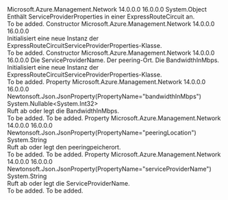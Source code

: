 <Type Name="ExpressRouteCircuitServiceProviderProperties" FullName="Microsoft.Azure.Management.Network.Models.ExpressRouteCircuitServiceProviderProperties">
  <TypeSignature Language="C#" Value="public class ExpressRouteCircuitServiceProviderProperties" />
  <TypeSignature Language="ILAsm" Value=".class public auto ansi beforefieldinit ExpressRouteCircuitServiceProviderProperties extends System.Object" />
  <TypeSignature Language="DocId" Value="T:Microsoft.Azure.Management.Network.Models.ExpressRouteCircuitServiceProviderProperties" />
  <TypeSignature Language="VB.NET" Value="Public Class ExpressRouteCircuitServiceProviderProperties" />
  <TypeSignature Language="F#" Value="type ExpressRouteCircuitServiceProviderProperties = class" />
  <AssemblyInfo>
    <AssemblyName>Microsoft.Azure.Management.Network</AssemblyName>
    <AssemblyVersion>14.0.0.0</AssemblyVersion>
    <AssemblyVersion>16.0.0.0</AssemblyVersion>
  </AssemblyInfo>
  <Base>
    <BaseTypeName>System.Object</BaseTypeName>
  </Base>
  <Interfaces />
  <Docs>
    <summary>
            Enthält ServiceProviderProperties in einer ExpressRouteCircuit an.
            </summary>
    <remarks>To be added.</remarks>
  </Docs>
  <Members>
    <Member MemberName=".ctor">
      <MemberSignature Language="C#" Value="public ExpressRouteCircuitServiceProviderProperties ();" />
      <MemberSignature Language="ILAsm" Value=".method public hidebysig specialname rtspecialname instance void .ctor() cil managed" />
      <MemberSignature Language="DocId" Value="M:Microsoft.Azure.Management.Network.Models.ExpressRouteCircuitServiceProviderProperties.#ctor" />
      <MemberSignature Language="VB.NET" Value="Public Sub New ()" />
      <MemberType>Constructor</MemberType>
      <AssemblyInfo>
        <AssemblyName>Microsoft.Azure.Management.Network</AssemblyName>
        <AssemblyVersion>14.0.0.0</AssemblyVersion>
        <AssemblyVersion>16.0.0.0</AssemblyVersion>
      </AssemblyInfo>
      <Parameters />
      <Docs>
        <summary>
            Initialisiert eine neue Instanz der ExpressRouteCircuitServiceProviderProperties-Klasse.
            </summary>
        <remarks>To be added.</remarks>
      </Docs>
    </Member>
    <Member MemberName=".ctor">
      <MemberSignature Language="C#" Value="public ExpressRouteCircuitServiceProviderProperties (string serviceProviderName = null, string peeringLocation = null, Nullable&lt;int&gt; bandwidthInMbps = null);" />
      <MemberSignature Language="ILAsm" Value=".method public hidebysig specialname rtspecialname instance void .ctor(string serviceProviderName, string peeringLocation, valuetype System.Nullable`1&lt;int32&gt; bandwidthInMbps) cil managed" />
      <MemberSignature Language="DocId" Value="M:Microsoft.Azure.Management.Network.Models.ExpressRouteCircuitServiceProviderProperties.#ctor(System.String,System.String,System.Nullable{System.Int32})" />
      <MemberSignature Language="VB.NET" Value="Public Sub New (Optional serviceProviderName As String = null, Optional peeringLocation As String = null, Optional bandwidthInMbps As Nullable(Of Integer) = null)" />
      <MemberSignature Language="F#" Value="new Microsoft.Azure.Management.Network.Models.ExpressRouteCircuitServiceProviderProperties : string * string * Nullable&lt;int&gt; -&gt; Microsoft.Azure.Management.Network.Models.ExpressRouteCircuitServiceProviderProperties" Usage="new Microsoft.Azure.Management.Network.Models.ExpressRouteCircuitServiceProviderProperties (serviceProviderName, peeringLocation, bandwidthInMbps)" />
      <MemberType>Constructor</MemberType>
      <AssemblyInfo>
        <AssemblyName>Microsoft.Azure.Management.Network</AssemblyName>
        <AssemblyVersion>14.0.0.0</AssemblyVersion>
        <AssemblyVersion>16.0.0.0</AssemblyVersion>
      </AssemblyInfo>
      <Parameters>
        <Parameter Name="serviceProviderName" Type="System.String" />
        <Parameter Name="peeringLocation" Type="System.String" />
        <Parameter Name="bandwidthInMbps" Type="System.Nullable&lt;System.Int32&gt;" />
      </Parameters>
      <Docs>
        <param name="serviceProviderName">Die ServiceProviderName.</param>
        <param name="peeringLocation">Der peering-Ort.</param>
        <param name="bandwidthInMbps">Die BandwidthInMbps.</param>
        <summary>
            Initialisiert eine neue Instanz der ExpressRouteCircuitServiceProviderProperties-Klasse.
            </summary>
        <remarks>To be added.</remarks>
      </Docs>
    </Member>
    <Member MemberName="BandwidthInMbps">
      <MemberSignature Language="C#" Value="public Nullable&lt;int&gt; BandwidthInMbps { get; set; }" />
      <MemberSignature Language="ILAsm" Value=".property instance valuetype System.Nullable`1&lt;int32&gt; BandwidthInMbps" />
      <MemberSignature Language="DocId" Value="P:Microsoft.Azure.Management.Network.Models.ExpressRouteCircuitServiceProviderProperties.BandwidthInMbps" />
      <MemberSignature Language="VB.NET" Value="Public Property BandwidthInMbps As Nullable(Of Integer)" />
      <MemberSignature Language="F#" Value="member this.BandwidthInMbps : Nullable&lt;int&gt; with get, set" Usage="Microsoft.Azure.Management.Network.Models.ExpressRouteCircuitServiceProviderProperties.BandwidthInMbps" />
      <MemberType>Property</MemberType>
      <AssemblyInfo>
        <AssemblyName>Microsoft.Azure.Management.Network</AssemblyName>
        <AssemblyVersion>14.0.0.0</AssemblyVersion>
        <AssemblyVersion>16.0.0.0</AssemblyVersion>
      </AssemblyInfo>
      <Attributes>
        <Attribute>
          <AttributeName>Newtonsoft.Json.JsonProperty(PropertyName="bandwidthInMbps")</AttributeName>
        </Attribute>
      </Attributes>
      <ReturnValue>
        <ReturnType>System.Nullable&lt;System.Int32&gt;</ReturnType>
      </ReturnValue>
      <Docs>
        <summary>
            Ruft ab oder legt die BandwidthInMbps.
            </summary>
        <value>To be added.</value>
        <remarks>To be added.</remarks>
      </Docs>
    </Member>
    <Member MemberName="PeeringLocation">
      <MemberSignature Language="C#" Value="public string PeeringLocation { get; set; }" />
      <MemberSignature Language="ILAsm" Value=".property instance string PeeringLocation" />
      <MemberSignature Language="DocId" Value="P:Microsoft.Azure.Management.Network.Models.ExpressRouteCircuitServiceProviderProperties.PeeringLocation" />
      <MemberSignature Language="VB.NET" Value="Public Property PeeringLocation As String" />
      <MemberSignature Language="F#" Value="member this.PeeringLocation : string with get, set" Usage="Microsoft.Azure.Management.Network.Models.ExpressRouteCircuitServiceProviderProperties.PeeringLocation" />
      <MemberType>Property</MemberType>
      <AssemblyInfo>
        <AssemblyName>Microsoft.Azure.Management.Network</AssemblyName>
        <AssemblyVersion>14.0.0.0</AssemblyVersion>
        <AssemblyVersion>16.0.0.0</AssemblyVersion>
      </AssemblyInfo>
      <Attributes>
        <Attribute>
          <AttributeName>Newtonsoft.Json.JsonProperty(PropertyName="peeringLocation")</AttributeName>
        </Attribute>
      </Attributes>
      <ReturnValue>
        <ReturnType>System.String</ReturnType>
      </ReturnValue>
      <Docs>
        <summary>
            Ruft ab oder legt den peeringpeicherort.
            </summary>
        <value>To be added.</value>
        <remarks>To be added.</remarks>
      </Docs>
    </Member>
    <Member MemberName="ServiceProviderName">
      <MemberSignature Language="C#" Value="public string ServiceProviderName { get; set; }" />
      <MemberSignature Language="ILAsm" Value=".property instance string ServiceProviderName" />
      <MemberSignature Language="DocId" Value="P:Microsoft.Azure.Management.Network.Models.ExpressRouteCircuitServiceProviderProperties.ServiceProviderName" />
      <MemberSignature Language="VB.NET" Value="Public Property ServiceProviderName As String" />
      <MemberSignature Language="F#" Value="member this.ServiceProviderName : string with get, set" Usage="Microsoft.Azure.Management.Network.Models.ExpressRouteCircuitServiceProviderProperties.ServiceProviderName" />
      <MemberType>Property</MemberType>
      <AssemblyInfo>
        <AssemblyName>Microsoft.Azure.Management.Network</AssemblyName>
        <AssemblyVersion>14.0.0.0</AssemblyVersion>
        <AssemblyVersion>16.0.0.0</AssemblyVersion>
      </AssemblyInfo>
      <Attributes>
        <Attribute>
          <AttributeName>Newtonsoft.Json.JsonProperty(PropertyName="serviceProviderName")</AttributeName>
        </Attribute>
      </Attributes>
      <ReturnValue>
        <ReturnType>System.String</ReturnType>
      </ReturnValue>
      <Docs>
        <summary>
            Ruft ab oder legt die ServiceProviderName.
            </summary>
        <value>To be added.</value>
        <remarks>To be added.</remarks>
      </Docs>
    </Member>
  </Members>
</Type>